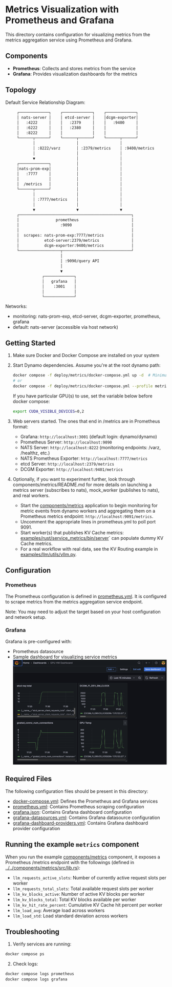 # Metrics Visualization with Prometheus and Grafana

This directory contains configuration for visualizing metrics from the metrics aggregation service using Prometheus and Grafana.

## Components

- **Prometheus**: Collects and stores metrics from the service
- **Grafana**: Provides visualization dashboards for the metrics

## Topology

Default Service Relationship Diagram:
```text
     ┌─────────────┐    ┌─────────────┐    ┌─────────────┐
     │ nats-server │    │ etcd-server │    │dcgm-exporter│
     │   :4222     │    │   :2379     │    │   :9400     │
     │   :6222     │    │   :2380     │    │             │
     │   :8222     │    │             │    │             │
     └──────┬──────┘    └──────┬──────┘    └──────┬──────┘
            │                  │                  │
            │ :8222/varz       │ :2379/metrics    │ :9400/metrics
            │                  │                  │
            ▼                  │                  │
     ┌─────────────┐           │                  │
     │nats-prom-exp│           │                  │
     │   :7777     │           │                  │
     │             │           │                  │
     │  /metrics   │           │                  │
     └──────┬──────┘           │                  │
            │                  │                  │
            │ :7777/metrics    │                  │
            │                  │                  │
            ▼                  ▼                  ▼
     ┌─────────────────────────────────────────────────┐
     │                prometheus                       │
     │                  :9090                          │
     │                                                 │
     │  scrapes: nats-prom-exp:7777/metrics            │
     │           etcd-server:2379/metrics              │
     │           dcgm-exporter:9400/metrics            │
     └──────────────────┬──────────────────────────────┘
                        │
                        │ :9090/query API
                        │
                        ▼
                ┌─────────────┐
                │   grafana   │
                │    :3001    │
                │             │
                └─────────────┘
```

Networks:
- monitoring: nats-prom-exp, etcd-server, dcgm-exporter, prometheus, grafana
- default: nats-server (accessible via host network)

## Getting Started

1. Make sure Docker and Docker Compose are installed on your system

2. Start Dynamo dependencies. Assume you're at the root dynamo path:

   ```bash
   docker compose -f deploy/metrics/docker-compose.yml up -d  # Minimum components for Dynamo: etcd/nats/dcgm-exporter
   # or
   docker compose -f deploy/metrics/docker-compose.yml --profile metrics up -d  # In addition to the above, start Prometheus & Grafana
   ```

   If you have particular GPU(s) to use, set the variable below before docker compose:
   ```bash
   export CUDA_VISIBLE_DEVICES=0,2
   ```

3. Web servers started. The ones that end in /metrics are in Prometheus format:
   - Grafana: `http://localhost:3001` (default login: dynamo/dynamo)
   - Prometheus Server: `http://localhost:9090`
   - NATS Server: `http://localhost:8222` (monitoring endpoints: /varz, /healthz, etc.)
   - NATS Prometheus Exporter: `http://localhost:7777/metrics`
   - etcd Server: `http://localhost:2379/metrics`
   - DCGM Exporter: `http://localhost:9401/metrics`

4. Optionally, if you want to experiment further, look through components/metrics/README.md for more details on launching a metrics server (subscribes to nats), mock_worker (publishes to nats), and real workers.

   - Start the [components/metrics](../../components/metrics/README.md) application to begin monitoring for metric events from dynamo workers and aggregating them on a Prometheus metrics endpoint: `http://localhost:9091/metrics`.
   - Uncomment the appropriate lines in prometheus.yml to poll port 9091.
   - Start worker(s) that publishes KV Cache metrics: [examples/rust/service_metrics/bin/server](../../lib/runtime/examples/service_metrics/README.md)` can populate dummy KV Cache metrics.
   - For a real workflow with real data, see the KV Routing example in [examples/llm/utils/vllm.py](../../examples/llm/utils/vllm.py).


## Configuration

### Prometheus

The Prometheus configuration is defined in [prometheus.yml](./prometheus.yml). It is configured to scrape metrics from the metrics aggregation service endpoint.

Note: You may need to adjust the target based on your host configuration and network setup.

### Grafana

Grafana is pre-configured with:
- Prometheus datasource
- Sample dashboard for visualizing service metrics
![grafana image](./grafana1.png)

## Required Files

The following configuration files should be present in this directory:
- [docker-compose.yml](./docker-compose.yml): Defines the Prometheus and Grafana services
- [prometheus.yml](./prometheus.yml): Contains Prometheus scraping configuration
- [grafana.json](./grafana.json): Contains Grafana dashboard configuration
- [grafana-datasources.yml](./grafana-datasources.yml): Contains Grafana datasource configuration
- [grafana-dashboard-providers.yml](./grafana-dashboard-providers.yml): Contains Grafana dashboard provider configuration

## Running the example `metrics` component

When you run the example [components/metrics](../../components/metrics/README.md) component, it exposes a Prometheus /metrics endpoint with the followings (defined in [../../components/metrics/src/lib.rs](../../components/metrics/src/lib.rs)):
- `llm_requests_active_slots`: Number of currently active request slots per worker
- `llm_requests_total_slots`: Total available request slots per worker
- `llm_kv_blocks_active`: Number of active KV blocks per worker
- `llm_kv_blocks_total`: Total KV blocks available per worker
- `llm_kv_hit_rate_percent`: Cumulative KV Cache hit percent per worker
- `llm_load_avg`: Average load across workers
- `llm_load_std`: Load standard deviation across workers

## Troubleshooting

1. Verify services are running:
  ```bash
  docker compose ps
  ```

2. Check logs:
  ```bash
  docker compose logs prometheus
  docker compose logs grafana
  ```

